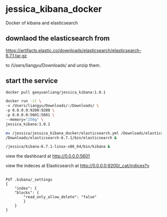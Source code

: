 # jessica_kibana_docker
Docker of kibana and elasticsearch


## downlaod the elasticsearch from 

https://artifacts.elastic.co/downloads/elasticsearch/elasticsearch-6.7.1.tar.gz 

to /Users/liangyu/Downloads/ and unzip them.

## start the service 

```bash
docker pull gaoyuanliang/jessica_kibana:1.0.1

docker run -it \
-v /Users/liangyu/Downloads/:/Downloads/ \
-p 0.0.0.0:9200:9200 \
-p 0.0.0.0:5601:5601 \
--memory="256g" \
jessica_kibana:1.0.1

mv /jessica/jessica_kibana_docker/elasticsearch.yml /Downloads/elasticsearch-6.7.1/config/
/Downloads/elasticsearch-6.7.1/bin/elasticsearch &

/jessica/kibana-6.7.1-linux-x86_64/bin/kibana &
```

view the dashboard at http://0.0.0.0:5601

view the indeces at Elasticsearch at http://0.0.0.0:9200/_cat/indices?v

##

```
PUT .kibana/_settings
{
	"index": {
	"blocks": {
		"read_only_allow_delete": "false"
		}
	}
}
```
